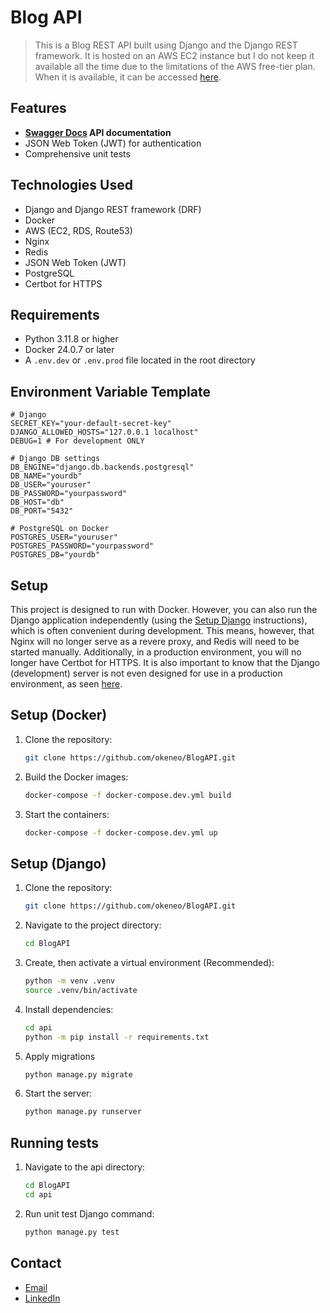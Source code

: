 # Blog API

> This is a Blog REST API built using Django and the Django REST framework. It is hosted on an AWS EC2 instance but I do not keep it available all the time due to the limitations of the AWS free-tier plan. When it is available, it can be accessed [here](https://tegaokene.com/api/swagger).


## Features

- **[Swagger Docs](https://okeneo.github.io/BlogAPI/) API documentation**
- JSON Web Token (JWT) for authentication
- Comprehensive unit tests


## Technologies Used

- Django and Django REST framework (DRF)
- Docker
- AWS (EC2, RDS, Route53)
- Nginx
- Redis
- JSON Web Token (JWT)
- PostgreSQL
- Certbot for HTTPS


## Requirements
- Python 3.11.8 or higher
- Docker 24.0.7 or later
- A `.env.dev` or `.env.prod` file located in the root directory


## Environment Variable Template

```
# Django
SECRET_KEY="your-default-secret-key"
DJANGO_ALLOWED_HOSTS="127.0.0.1 localhost"
DEBUG=1 # For development ONLY

# Django DB settings
DB_ENGINE="django.db.backends.postgresql"
DB_NAME="yourdb"
DB_USER="youruser"
DB_PASSWORD="yourpassword"
DB_HOST="db"
DB_PORT="5432"

# PostgreSQL on Docker
POSTGRES_USER="youruser"
POSTGRES_PASSWORD="yourpassword"
POSTGRES_DB="yourdb"
```

## Setup

This project is designed to run with Docker. However, you can also run the Django application independently (using the [Setup Django](#setup-django) instructions), which is often convenient during development. This means, however, that Nginx will no longer serve as a revere proxy, and Redis will need to be started manually. Additionally, in a production environment, you will no longer have Certbot for HTTPS. It is also important to know that the Django (development) server is not even designed for use in a production environment, as seen [here](https://docs.djangoproject.com/en/5.1/ref/django-admin/#runserver).


## Setup (Docker)

1. Clone the repository:

   ```bash
   git clone https://github.com/okeneo/BlogAPI.git
   ```

2. Build the Docker images:

   ```bash
   docker-compose -f docker-compose.dev.yml build
   ```

3. Start the containers:

   ```bash
   docker-compose -f docker-compose.dev.yml up
   ```

## Setup (Django)

1. Clone the repository:

   ```bash
   git clone https://github.com/okeneo/BlogAPI.git
   ```

2. Navigate to the project directory:

    ```bash
    cd BlogAPI
    ```

3. Create, then activate a virtual environment (Recommended):

    ```bash
    python -m venv .venv
    source .venv/bin/activate
    ```

4. Install dependencies:

    ```bash
    cd api
    python -m pip install -r requirements.txt
    ```

5. Apply migrations

    ```bash
    python manage.py migrate
    ```

6. Start the server:

    ```bash
    python manage.py runserver
    ```

## Running tests

1. Navigate to the api directory:

    ```bash
    cd BlogAPI
    cd api
    ```

2. Run unit test Django command:

    ```bash
    python manage.py test
    ```


## Contact
- [Email](okenetega@gmail.com)
- [LinkedIn](https://www.linkedin.com/in/tega-okene/)
